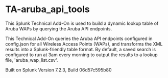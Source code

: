 # TA-aruba_api_tools
This Splunk Technical Add-On is used to build a dynamic lookup table of Aruba WAPs by querying the Aruba API endpoints.

This Technical Add-On queries the Aruba API endpoints configured in config.json for all Wireless Access Points (WAPs), and transforms the XML results into a Splunk-friendly table format. By default, a saved search is configured to run at 3am every morning to output the results to a lookup file, 'aruba_wap_list.csv'.

Built on Splunk Version 7.2.3, Build 06d57c595b80
